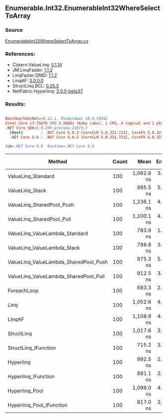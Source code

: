 ﻿## Enumerable.Int32.EnumerableInt32WhereSelectToArray

### Source
[EnumerableInt32WhereSelectToArray.cs](../LinqBenchmarks/Enumerable/Int32/EnumerableInt32WhereSelectToArray.cs)

### References:
- Cistern.ValueLinq: [0.1.14](https://www.nuget.org/packages/Cistern.ValueLinq/0.1.14)
- JM.LinqFaster: [1.1.2](https://www.nuget.org/packages/JM.LinqFaster/1.1.2)
- LinqFaster.SIMD: [1.1.2](https://www.nuget.org/packages/LinqFaster.SIMD/1.0.3)
- LinqAF: [3.0.0.0](https://www.nuget.org/packages/LinqAF/3.0.0.0)
- StructLinq.BCL: [0.25.3](https://www.nuget.org/packages/StructLinq.BCL/0.25.3)
- NetFabric.Hyperlinq: [3.0.0-beta37](https://www.nuget.org/packages/NetFabric.Hyperlinq/3.0.0-beta37)

### Results:
``` ini

BenchmarkDotNet=v0.12.1, OS=Windows 10.0.19042
Intel Core i7-7567U CPU 3.50GHz (Kaby Lake), 1 CPU, 4 logical and 2 physical cores
.NET Core SDK=5.0.200-preview.21079.7
  [Host]        : .NET Core 5.0.3 (CoreCLR 5.0.321.7212, CoreFX 5.0.321.7212), X64 RyuJIT
  .NET Core 5.0 : .NET Core 5.0.3 (CoreCLR 5.0.321.7212, CoreFX 5.0.321.7212), X64 RyuJIT

Job=.NET Core 5.0  Runtime=.NET Core 5.0  

```
|                                Method | Count |       Mean |   Error |  StdDev | Ratio |  Gen 0 | Gen 1 | Gen 2 | Allocated |
|-------------------------------------- |------ |-----------:|--------:|--------:|------:|-------:|------:|------:|----------:|
|                    ValueLinq_Standard |   100 | 1,062.8 ns | 3.12 ns | 2.76 ns |  1.56 | 0.1259 |     - |     - |     264 B |
|                       ValueLinq_Stack |   100 |   985.5 ns | 5.30 ns | 4.96 ns |  1.44 | 0.1259 |     - |     - |     264 B |
|             ValueLinq_SharedPool_Push |   100 | 1,236.1 ns | 4.20 ns | 3.51 ns |  1.81 | 0.1259 |     - |     - |     264 B |
|             ValueLinq_SharedPool_Pull |   100 | 1,100.1 ns | 4.46 ns | 3.73 ns |  1.61 | 0.1259 |     - |     - |     264 B |
|        ValueLinq_ValueLambda_Standard |   100 |   783.9 ns | 1.94 ns | 1.52 ns |  1.15 | 0.1259 |     - |     - |     264 B |
|           ValueLinq_ValueLambda_Stack |   100 |   788.8 ns | 3.87 ns | 3.23 ns |  1.15 | 0.1259 |     - |     - |     264 B |
| ValueLinq_ValueLambda_SharedPool_Push |   100 |   975.3 ns | 5.68 ns | 5.04 ns |  1.43 | 0.1259 |     - |     - |     264 B |
| ValueLinq_ValueLambda_SharedPool_Pull |   100 |   912.5 ns | 3.52 ns | 3.12 ns |  1.34 | 0.1259 |     - |     - |     264 B |
|                           ForeachLoop |   100 |   683.3 ns | 2.91 ns | 2.72 ns |  1.00 | 0.4358 |     - |     - |     912 B |
|                                  Linq |   100 | 1,052.6 ns | 4.21 ns | 3.73 ns |  1.54 | 0.3967 |     - |     - |     832 B |
|                                LinqAF |   100 | 1,108.9 ns | 4.82 ns | 4.03 ns |  1.62 | 0.4196 |     - |     - |     880 B |
|                            StructLinq |   100 | 1,017.6 ns | 3.63 ns | 3.22 ns |  1.49 | 0.1678 |     - |     - |     352 B |
|                  StructLinq_IFunction |   100 |   715.2 ns | 3.41 ns | 3.02 ns |  1.05 | 0.1259 |     - |     - |     264 B |
|                             Hyperlinq |   100 |   992.5 ns | 2.30 ns | 1.92 ns |  1.45 | 0.1259 |     - |     - |     264 B |
|                   Hyperlinq_IFunction |   100 |   891.1 ns | 2.05 ns | 1.60 ns |  1.30 | 0.1259 |     - |     - |     264 B |
|                        Hyperlinq_Pool |   100 | 1,098.0 ns | 4.34 ns | 3.85 ns |  1.61 | 0.0458 |     - |     - |      96 B |
|              Hyperlinq_Pool_IFunction |   100 |   817.0 ns | 3.83 ns | 3.59 ns |  1.20 | 0.0458 |     - |     - |      96 B |
